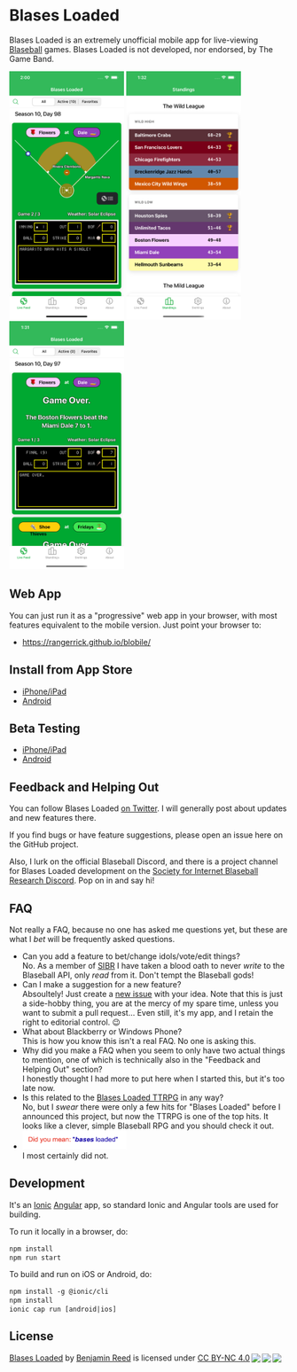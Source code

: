 # Blases Loaded

Blases Loaded is an extremely unofficial mobile app for live-viewing [Blaseball](https://www.blaseball.com/) games.
Blases Loaded is not developed, nor endorsed, by The Game Band.

<a target="_blank" href="./resources/screenshots/ios-live-feed.png"><img width="207" height="448" src="./resources/screenshots/ios-live-feed.png"></a> <a target="_blank" href="./resources/screenshots/ios-standings.png"><img width="207" height="448" src="resources/screenshots/ios-standings.png"></a> <a target="_blank" href="resources/screenshots/ios-game-over.png"><img width="207" height="448" src="resources/screenshots/ios-game-over.png"></a>

## Web App

You can just run it as a "progressive" web app in your browser, with most features equivalent to the mobile version.  Just point your browser to:

* https://rangerrick.github.io/blobile/

## Install from App Store

* [iPhone/iPad](https://apps.apple.com/us/app/id1529695719)
* [Android](https://play.google.com/store/apps/details?id=com.raccoonfink.blobile)

## Beta Testing

* [iPhone/iPad](https://testflight.apple.com/join/e8c8K6WG)
* [Android](https://play.google.com/apps/testing/com.raccoonfink.blobile)

## Feedback and Helping Out

You can follow Blases Loaded [on Twitter](https://twitter.com/BlasesLoadedApp).
I will generally post about updates and new features there.

If you find bugs or have feature suggestions, please open an issue here on the GitHub project.

Also, I lurk on the official Blaseball Discord, and there is a project channel for Blases Loaded development on the [Society for Internet Blaseball Research Discord](https://discord.gg/XTZRmcb).
Pop on in and say hi!

## FAQ

Not really a FAQ, because no one has asked me questions yet, but these are what I _bet_ will be frequently asked questions.

* Can you add a feature to bet/change idols/vote/edit things?<br>
  No. As a member of [SIBR](https://twitter.com/SIBROfficial) I have taken a blood oath to never _write_ to the Blaseball API, only _read_ from it.
  Don't tempt the Blaseball gods!
* Can I make a suggestion for a new feature?<br>
  Absoultely! Just create a [new issue](https://github.com/RangerRick/blobile/issues) with your idea.
  Note that this is just a side-hobby thing, you are at the mercy of my spare time, unless you want to submit a pull request...
  Even still, it's my app, and I retain the right to editorial control. 😉
* What about Blackberry or Windows Phone?<br>
  This is how you know this isn't a real FAQ.
  No one is asking this.
* Why did you make a FAQ when you seem to only have two actual things to mention, one of which is technically also in the "Feedback and Helping Out" section?<br>
  I honestly thought I had more to put here when I started this, but it's too late now.
* Is this related to the [Blases Loaded TTRPG](https://kmsheehan.itch.io/blases-loaded) in any way?<br>
  No, but I _swear_ there were only a few hits for "Blases Loaded" before I announced this project, but now the TTRPG is one of the top hits.
  It looks like a clever, simple Blaseball RPG and you should check it out.
* <img src="resources/did-you-mean.png" title='Did you mean: "bases loaded"' width="187" height="34"><br>
  I most certainly did not.

## Development

It's an [Ionic](https://ionicframework.com/) [Angular](https://angular.io/) app, so standard Ionic and Angular tools are used for building.

To run it locally in a browser, do:

```shell
npm install
npm run start
```

To build and run on iOS or Android, do:

```shell
npm install -g @ionic/cli
npm install
ionic cap run [android|ios]
```

## License

<p xmlns:dct="http://purl.org/dc/terms/" xmlns:cc="http://creativecommons.org/ns#" class="license-text"><a rel="cc:attributionURL" property="dct:title" href="https://github.com/RangerRick/blobile">Blases Loaded</a> by <a rel="cc:attributionURL dct:creator" property="cc:attributionName" href="https://github.com/RangerRick">Benjamin Reed</a> is licensed under <a rel="license" href="https://creativecommons.org/licenses/by-nc/4.0">CC BY-NC 4.0<img style="height:22px!important;margin-left:3px;vertical-align:text-bottom;" src="https://mirrors.creativecommons.org/presskit/icons/cc.svg?ref=chooser-v1" /><img style="height:22px!important;margin-left:3px;vertical-align:text-bottom;" src="https://mirrors.creativecommons.org/presskit/icons/by.svg?ref=chooser-v1" /><img style="height:22px!important;margin-left:3px;vertical-align:text-bottom;" src="https://mirrors.creativecommons.org/presskit/icons/nc.svg?ref=chooser-v1" /></a></p>
